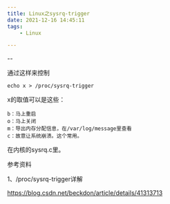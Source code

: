 ```yaml
---
title: Linux之sysrq-trigger
date: 2021-12-16 14:45:11
tags:
	- Linux

---
```


--

通过这样来控制

```
echo x > /proc/sysrq-trigger
```

x的取值可以是这些：

```
b：马上重启
o：马上关闭
m：导出内存分配信息，在/var/log/message里查看
c：故意让系统崩溃。这个常用。
```

在内核的sysrq.c里。

参考资料

1、/proc/sysrq-trigger详解

https://blog.csdn.net/beckdon/article/details/41313713